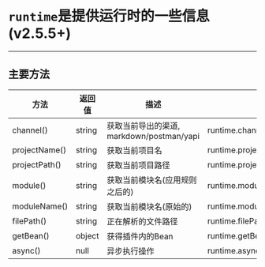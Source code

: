 # `runtime`是提供运行时的一些信息(v2.5.5+)

---

## 主要方法

| 方法  |  返回值  |  描述  |  示例  |
| ------------ | ------------ | ------------ |------------ |
| channel() | string | 获取当前导出的渠道, markdown/postman/yapi | runtime.channel()| 
| projectName() | string | 获取当前项目名 | runtime.projectName()| 
| projectPath() | string | 获取当前项目路径 | runtime.projectPath()| 
| module() | string | 获取当前模块名(应用规则之后的) | runtime.module()|
| moduleName() | string | 获取当前模块名(原始的) | runtime.moduleName()|
| filePath() | string | 正在解析的文件路径 | runtime.filePath()|
| getBean() | object | 获得插件内的Bean | runtime.getBean("com.itangcent.intellij.jvm.DocHelper")|
| async() | null | 异步执行操作 | runtime.async{logger.info("async")}|